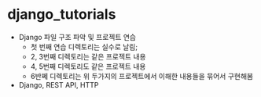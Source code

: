# django_tutorials

- Django 파일 구조 파악 및 프로젝트 연습
  - 첫 번째 연습 디렉토리는 실수로 날림;
  - 2, 3번째 디렉토리는 같은 프로젝트 내용
  - 4, 5번째 디렉토리도 같은 프로젝트 내용
  - 6반쩨 디렉토리는 위 두가지의 프로젝트에서 이해한 내용들을 묶어서 구현해봄
- Django, REST API, HTTP
